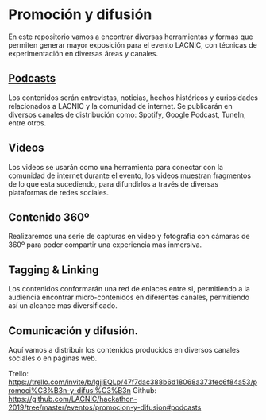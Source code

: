 # Promoción y difusión
En este repositorio vamos a encontrar diversas herramientas y formas que permiten generar mayor exposición para el evento LACNIC, con técnicas de experimentación en diversas áreas y canales.

## [Podcasts](https://github.com/LACNIC/hackathon-2019/tree/master/eventos/promocion-y-difusion/podcasts)
Los contenidos serán entrevistas, noticias, hechos históricos y curiosidades relacionados a LACNIC y la comunidad de internet. Se publicarán en diversos canales de distribución como: Spotify, Google Podcast, TuneIn, entre otros.

## Videos
Los videos se usarán como una herramienta para conectar con la comunidad de internet durante el evento, los videos muestran fragmentos de lo que esta sucediendo, para difundirlos a través de diversas plataformas de redes sociales.

## Contenido 360º
Realizaremos una serie de capturas en video y fotografía con cámaras de 360º para poder compartir una experiencia mas inmersiva.

## Tagging & Linking
Los contenidos conformarán una red de enlaces entre si, permitiendo a la audiencia encontrar micro-contenidos en diferentes canales, permitiendo así un alcance mas diversificado.

## Comunicación y difusión.
Aquí vamos a distribuir los contenidos producidos en diversos canales sociales o en páginas web.

Trello: https://trello.com/invite/b/lgjjEQLp/47f7dac388b6d18068a373fec6f84a53/promoci%C3%B3n-y-difusi%C3%B3n
Github: https://github.com/LACNIC/hackathon-2019/tree/master/eventos/promocion-y-difusion#podcasts
